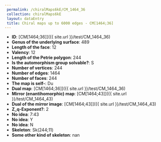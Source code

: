 ```yaml
--- 
 permalink: /chiralMaps6kE/CM_1464_36 
 collection: chiralMaps6kE
 layout: dataEntry
 title: Chiral maps up to 6000 edges - CM[1464;36]
---
```


- **ID**: [CM[1464;36]]({{ site.url }}/test/CM_1464_36)
- **Genus of the underlying surface**: 489
- **Length of the face**: 12
- **Valency**: 12
- **Length of the Petrie polygon**: 244
- **Is the automorphism group solvable?**: S
- **Number of vertices**: 244
- **Number of edges**: 1464
- **Number of faces**: 244
- **The map is self-**: Du
- **Dual map**: [CM[1464;36]]({{ site.url }}/test/CM_1464_36)
- **Mirror (enantihomorphic) map**: [CM[1464;43]]({{ site.url }}/test/CM_1464_43)
- **Dual of the mirror image**: [CM[1464;43]]({{ site.url }}/test/CM_1464_43)
- **Z_q-Exponent?**: 2
- **No idea**:  7:43
- **No idea**: Y
- **No idea**: N
- **Skeleton**: Sk(244;11)
- **Some other kind of skeleton**: nan
